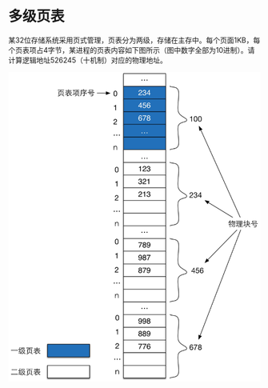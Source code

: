 # 多级页表

某32位存储系统采用页式管理，页表分为两级，存储在主存中。每个页面1KB，每个页表项占4字节，某进程的页表内容如下图所示（图中数字全部为10进制）。请计算逻辑地址526245（十机制）对应的物理地址。

![Page Table](images/pagetable.jpg)
